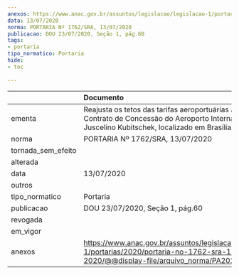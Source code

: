 ```yaml
---
anexos: https://www.anac.gov.br/assuntos/legislacao/legislacao-1/portarias/2020/portaria-no-1762-sra-13-07-2020/@@display-file/arquivo_norma/PA2020-1762.pdf
data: 13/07/2020
norma: PORTARIA Nº 1762/SRA, 13/07/2020
publicacao: DOU 23/07/2020, Seção 1, pág.60
tags:
- portaria
tipo_normatico: Portaria
hide: 
- toc 
 
---
```


|                    | Documento                                                                                                                                                      |
|:-------------------|:---------------------------------------------------------------------------------------------------------------------------------------------------------------|
| ementa             | Reajusta os tetos das tarifas aeroportuárias aplicáveis ao Contrato de Concessão do Aeroporto Internacional Juscelino Kubitschek, localizado em Brasília (DF). |
| norma              | PORTARIA Nº 1762/SRA, 13/07/2020                                                                                                                               |
| tornada_sem_efeito |                                                                                                                                                                |
| alterada           |                                                                                                                                                                |
| data               | 13/07/2020                                                                                                                                                     |
| outros             |                                                                                                                                                                |
| tipo_normatico     | Portaria                                                                                                                                                       |
| publicacao         | DOU 23/07/2020, Seção 1, pág.60                                                                                                                                |
| revogada           |                                                                                                                                                                |
| em_vigor           |                                                                                                                                                                |
| anexos             | https://www.anac.gov.br/assuntos/legislacao/legislacao-1/portarias/2020/portaria-no-1762-sra-13-07-2020/@@display-file/arquivo_norma/PA2020-1762.pdf           |